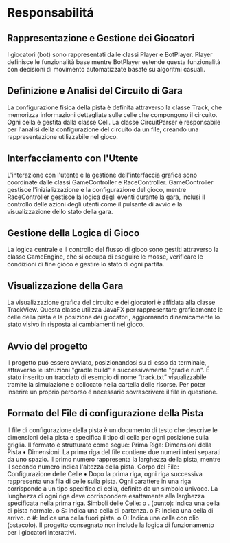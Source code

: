 # Responsabilitá 
## Rappresentazione e Gestione dei Giocatori 
I giocatori (bot) sono rappresentati dalle classi Player e BotPlayer. Player definisce le 
funzionalità base mentre BotPlayer estende questa funzionalità con decisioni di 
movimento automatizzate basate su algoritmi casuali. 
## Definizione e Analisi del Circuito di Gara 
La configurazione fisica della pista è definita attraverso la classe Track, che memorizza 
informazioni dettagliate sulle celle che compongono il circuito. Ogni cella è gestita dalla 
classe Cell. La classe CircuitParser è responsabile per l'analisi della configurazione 
del circuito da un file, creando una rappresentazione utilizzabile nel gioco. 
## Interfacciamento con l'Utente 
L'interazione con l'utente e la gestione dell'interfaccia grafica sono coordinate dalle classi 
GameController e RaceController. GameController gestisce l'inizializzazione e la 
configurazione del gioco, mentre RaceController gestisce la logica degli eventi durante 
la gara, inclusi il controllo delle azioni degli utenti come il pulsante di avvio e la 
visualizzazione dello stato della gara. 
## Gestione della Logica di Gioco 
La logica centrale e il controllo del flusso di gioco sono gestiti attraverso la classe 
GameEngine, che si occupa di eseguire le mosse, verificare le condizioni di fine gioco e 
gestire lo stato di ogni partita. 
## Visualizzazione della Gara 
La visualizzazione grafica del circuito e dei giocatori è affidata alla classe TrackView. 
Questa classe utilizza JavaFX per rappresentare graficamente le celle della pista e la 
posizione dei giocatori, aggiornando dinamicamente lo stato visivo in risposta ai 
cambiamenti nel gioco. 
## Avvio del progetto 
Il progetto puó essere avviato, posizionandosi su di esso da terminale, attraverso le 
istruzioni "gradle build" e successivamente "gradle run". É stato inserito un tracciato di 
esempio di nome “track.txt” visualizzabile tramite la simulazione e collocato nella cartella 
delle risorse. Per poter inserire un proprio percorso é necessario sovrascrivere il file in 
questione.  
## Formato del File di configurazione della Pista 
Il file di configurazione della pista è un documento di testo che descrive le dimensioni della 
pista e specifica il tipo di cella per ogni posizione sulla griglia. Il formato è strutturato come 
segue: 
Prima Riga: Dimensioni della Pista 
• Dimensioni: La prima riga del file contiene due numeri interi separati da uno 
spazio. Il primo numero rappresenta la larghezza della pista, mentre il secondo 
numero indica l'altezza della pista. 
Corpo del File: Configurazione delle Celle 
• Dopo la prima riga, ogni riga successiva rappresenta una fila di celle sulla pista. 
Ogni carattere in una riga corrisponde a un tipo specifico di cella, definito da un 
simbolo univoco. La lunghezza di ogni riga deve corrispondere esattamente alla 
larghezza specificata nella prima riga. 
Simboli delle Celle: 
o . (punto): Indica una cella di pista normale. 
o S: Indica una cella di partenza. 
o F: Indica una cella di arrivo. 
o #: Indica una cella fuori pista. 
o O: Indica una cella con olio (ostacolo). 
Il progetto consegnato non include la logica di funzionamento per i giocatori interattivi. 
